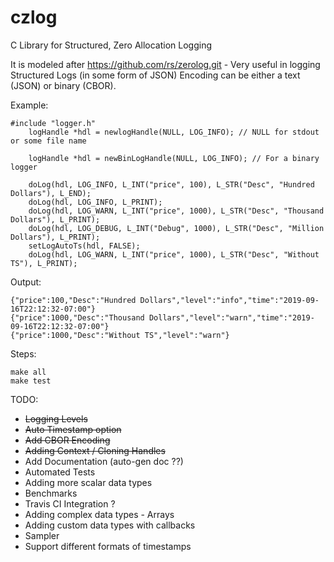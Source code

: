 # czlog
C Library for Structured, Zero Allocation Logging

It is modeled after https://github.com/rs/zerolog.git - 
Very useful in logging Structured Logs (in some form of JSON)
Encoding can be either a text (JSON) or binary (CBOR).

Example:
```
#include "logger.h"
    logHandle *hdl = newlogHandle(NULL, LOG_INFO); // NULL for stdout or some file name

    logHandle *hdl = newBinLogHandle(NULL, LOG_INFO); // For a binary logger

    doLog(hdl, LOG_INFO, L_INT("price", 100), L_STR("Desc", "Hundred Dollars"), L_END);
    doLog(hdl, LOG_INFO, L_PRINT);
    doLog(hdl, LOG_WARN, L_INT("price", 1000), L_STR("Desc", "Thousand Dollars"), L_PRINT);
    doLog(hdl, LOG_DEBUG, L_INT("Debug", 1000), L_STR("Desc", "Million Dollars"), L_PRINT);
    setLogAutoTs(hdl, FALSE);
    doLog(hdl, LOG_WARN, L_INT("price", 1000), L_STR("Desc", "Without TS"), L_PRINT);

```

Output:
```
{"price":100,"Desc":"Hundred Dollars","level":"info","time":"2019-09-16T22:12:32-07:00"}
{"price":1000,"Desc":"Thousand Dollars","level":"warn","time":"2019-09-16T22:12:32-07:00"}
{"price":1000,"Desc":"Without TS","level":"warn"}
```

Steps:
```
make all
make test
```

TODO:
 -  ~~Logging Levels~~
 -  ~~Auto Timestamp option~~
 -  ~~Add CBOR Encoding~~
 -  ~~Adding Context / Cloning Handles~~
 -  Add Documentation (auto-gen doc ??)
 -  Automated Tests
 -  Adding more scalar data types
 -  Benchmarks
 -  Travis CI Integration ?
 -  Adding complex data types - Arrays
 -  Adding custom data types with callbacks
 -  Sampler
 -  Support different formats of timestamps
 
